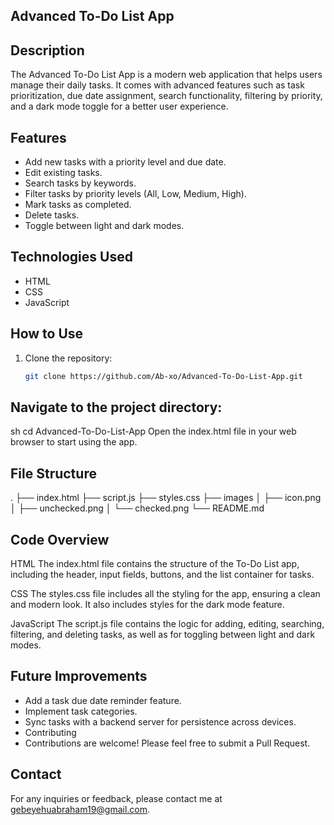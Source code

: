 ## Advanced To-Do List App

## Description
The Advanced To-Do List App is a modern web application that helps users manage their daily tasks. 
It comes with advanced features such as task prioritization, due date assignment, search functionality, 
filtering by priority, and a dark mode toggle for a better user experience.

## Features
- Add new tasks with a priority level and due date.
- Edit existing tasks.
- Search tasks by keywords.
- Filter tasks by priority levels (All, Low, Medium, High).
- Mark tasks as completed.
- Delete tasks.
- Toggle between light and dark modes.

## Technologies Used
- HTML
- CSS
- JavaScript

## How to Use
1. Clone the repository:
   ```sh
   git clone https://github.com/Ab-xo/Advanced-To-Do-List-App.git
## Navigate to the project directory:
sh
cd Advanced-To-Do-List-App
Open the index.html file in your web browser to start using the app.

## File Structure
.
├── index.html
├── script.js
├── styles.css
├── images
│   ├── icon.png
│   ├── unchecked.png
│   └── checked.png
└── README.md

## Code Overview

HTML
The index.html file contains the structure of the To-Do List app, including the header, input fields, buttons, and the list container for tasks.

CSS
The styles.css file includes all the styling for the app, ensuring a clean and modern look. It also includes styles for the dark mode feature.

JavaScript
The script.js file contains the logic for adding, editing, searching, filtering, and deleting tasks, as well as for toggling between light and dark modes.

## Future Improvements
- Add a task due date reminder feature.
- Implement task categories.
- Sync tasks with a backend server for persistence across devices.
- Contributing
- Contributions are welcome! Please feel free to submit a Pull Request.

## Contact
For any inquiries or feedback, please contact me at gebeyehuabraham19@gmail.com.

